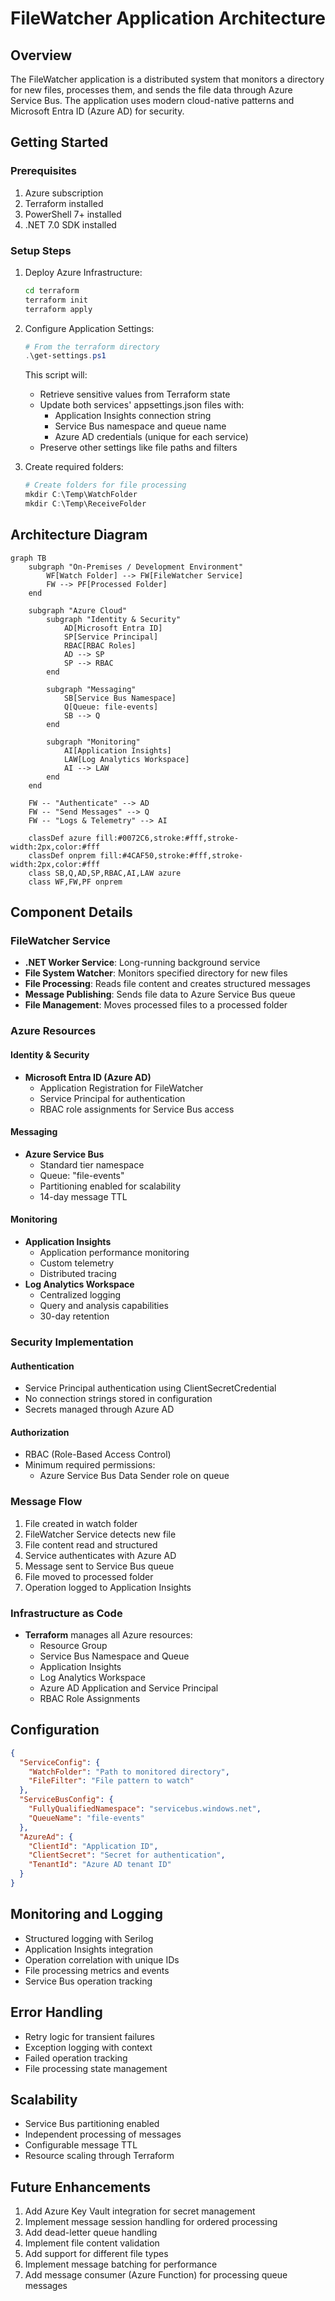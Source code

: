 # FileWatcher Application Architecture

## Overview
The FileWatcher application is a distributed system that monitors a directory for new files, processes them, and sends the file data through Azure Service Bus. The application uses modern cloud-native patterns and Microsoft Entra ID (Azure AD) for security.

## Getting Started

### Prerequisites
1. Azure subscription
2. Terraform installed
3. PowerShell 7+ installed
4. .NET 7.0 SDK installed

### Setup Steps
1. Deploy Azure Infrastructure:
   ```bash
   cd terraform
   terraform init
   terraform apply
   ```

2. Configure Application Settings:
   ```powershell
   # From the terraform directory
   .\get-settings.ps1
   ```
   This script will:
   - Retrieve sensitive values from Terraform state
   - Update both services' appsettings.json files with:
     - Application Insights connection string
     - Service Bus namespace and queue name
     - Azure AD credentials (unique for each service)
   - Preserve other settings like file paths and filters

3. Create required folders:
   ```powershell
   # Create folders for file processing
   mkdir C:\Temp\WatchFolder
   mkdir C:\Temp\ReceiveFolder
   ```

## Architecture Diagram
```mermaid
graph TB
    subgraph "On-Premises / Development Environment"
        WF[Watch Folder] --> FW[FileWatcher Service]
        FW --> PF[Processed Folder]
    end

    subgraph "Azure Cloud"
        subgraph "Identity & Security"
            AD[Microsoft Entra ID]
            SP[Service Principal]
            RBAC[RBAC Roles]
            AD --> SP
            SP --> RBAC
        end

        subgraph "Messaging"
            SB[Service Bus Namespace]
            Q[Queue: file-events]
            SB --> Q
        end

        subgraph "Monitoring"
            AI[Application Insights]
            LAW[Log Analytics Workspace]
            AI --> LAW
        end
    end

    FW -- "Authenticate" --> AD
    FW -- "Send Messages" --> Q
    FW -- "Logs & Telemetry" --> AI

    classDef azure fill:#0072C6,stroke:#fff,stroke-width:2px,color:#fff
    classDef onprem fill:#4CAF50,stroke:#fff,stroke-width:2px,color:#fff
    class SB,Q,AD,SP,RBAC,AI,LAW azure
    class WF,FW,PF onprem
```

## Component Details

### FileWatcher Service
- **.NET Worker Service**: Long-running background service
- **File System Watcher**: Monitors specified directory for new files
- **File Processing**: Reads file content and creates structured messages
- **Message Publishing**: Sends file data to Azure Service Bus queue
- **File Management**: Moves processed files to a processed folder

### Azure Resources

#### Identity & Security
- **Microsoft Entra ID (Azure AD)**
  - Application Registration for FileWatcher
  - Service Principal for authentication
  - RBAC role assignments for Service Bus access

#### Messaging
- **Azure Service Bus**
  - Standard tier namespace
  - Queue: "file-events"
  - Partitioning enabled for scalability
  - 14-day message TTL

#### Monitoring
- **Application Insights**
  - Application performance monitoring
  - Custom telemetry
  - Distributed tracing
- **Log Analytics Workspace**
  - Centralized logging
  - Query and analysis capabilities
  - 30-day retention

### Security Implementation

#### Authentication
- Service Principal authentication using ClientSecretCredential
- No connection strings stored in configuration
- Secrets managed through Azure AD

#### Authorization
- RBAC (Role-Based Access Control)
- Minimum required permissions:
  - Azure Service Bus Data Sender role on queue

### Message Flow
1. File created in watch folder
2. FileWatcher Service detects new file
3. File content read and structured
4. Service authenticates with Azure AD
5. Message sent to Service Bus queue
6. File moved to processed folder
7. Operation logged to Application Insights

### Infrastructure as Code
- **Terraform** manages all Azure resources:
  - Resource Group
  - Service Bus Namespace and Queue
  - Application Insights
  - Log Analytics Workspace
  - Azure AD Application and Service Principal
  - RBAC Role Assignments

## Configuration
```json
{
  "ServiceConfig": {
    "WatchFolder": "Path to monitored directory",
    "FileFilter": "File pattern to watch"
  },
  "ServiceBusConfig": {
    "FullyQualifiedNamespace": "servicebus.windows.net",
    "QueueName": "file-events"
  },
  "AzureAd": {
    "ClientId": "Application ID",
    "ClientSecret": "Secret for authentication",
    "TenantId": "Azure AD tenant ID"
  }
}
```

## Monitoring and Logging
- Structured logging with Serilog
- Application Insights integration
- Operation correlation with unique IDs
- File processing metrics and events
- Service Bus operation tracking

## Error Handling
- Retry logic for transient failures
- Exception logging with context
- Failed operation tracking
- File processing state management

## Scalability
- Service Bus partitioning enabled
- Independent processing of messages
- Configurable message TTL
- Resource scaling through Terraform

## Future Enhancements
1. Add Azure Key Vault integration for secret management
2. Implement message session handling for ordered processing
3. Add dead-letter queue handling
4. Implement file content validation
5. Add support for different file types
6. Implement message batching for performance
7. Add message consumer (Azure Function) for processing queue messages

